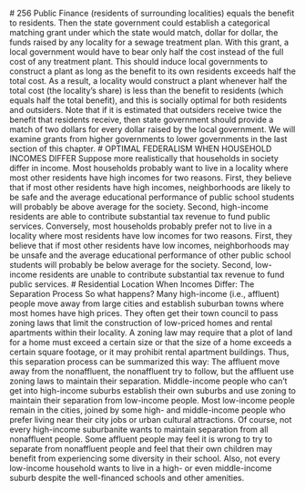 \# 256 Public Finance (residents of surrounding localities) equals the benefit to residents. Then the state government could establish a categorical matching grant under which the state would match, dollar for dollar, the funds raised by any locality for a sewage treatment plan. With this grant, a local government would have to bear only half the cost instead of the full cost of any treatment plant. This should induce local governments to construct a plant as long as the benefit to its own residents exceeds half the total cost. As a result, a locality would construct a plant whenever half the total cost (the locality’s share) is less than the benefit to residents (which equals half the total benefit), and this is socially optimal for both residents and outsiders. Note that if it is estimated that outsiders receive twice the benefit that residents receive, then state government should provide a match of two dollars for every dollar raised by the local government. We will examine grants from higher governments to lower governments in the last section of this chapter. # OPTIMAL FEDERALISM WHEN HOUSEHOLD INCOMES DIFFER Suppose more realistically that households in society differ in income. Most households probably want to live in a locality where most other residents have high incomes for two reasons. First, they believe that if most other residents have high incomes, neighborhoods are likely to be safe and the average educational performance of public school students will probably be above average for the society. Second, high-income residents are able to contribute substantial tax revenue to fund public services. Conversely, most households probably prefer not to live in a locality where most residents have low incomes for two reasons. First, they believe that if most other residents have low incomes, neighborhoods may be unsafe and the average educational performance of other public school students will probably be below average for the society. Second, low-income residents are unable to contribute substantial tax revenue to fund public services. # Residential Location When Incomes Differ: The Separation Process So what happens? Many high-income (i.e., affluent) people move away from large cities and establish suburban towns where most homes have high prices. They often get their town council to pass zoning laws that limit the construction of low-priced homes and rental apartments within their locality. A zoning law may require that a plot of land for a home must exceed a certain size or that the size of a home exceeds a certain square footage, or it may prohibit rental apartment buildings. Thus, this separation process can be summarized this way: The affluent move away from the nonaffluent, the nonaffluent try to follow, but the affluent use zoning laws to maintain their separation. Middle-income people who can’t get into high-income suburbs establish their own suburbs and use zoning to maintain their separation from low-income people. Most low-income people remain in the cities, joined by some high- and middle-income people who prefer living near their city jobs or urban cultural attractions. Of course, not every high-income suburbanite wants to maintain separation from all nonaffluent people. Some affluent people may feel it is wrong to try to separate from nonaffluent people and feel that their own children may benefit from experiencing some diversity in their school. Also, not every low-income household wants to live in a high- or even middle-income suburb despite the well-financed schools and other amenities.
